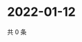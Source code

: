 # 2022-01-12

共 0 条

<!-- BEGIN WEIBO -->
<!-- 最后更新时间 Wed Jan 12 2022 10:00:35 GMT+0800 (China Standard Time) -->

<!-- END WEIBO -->

